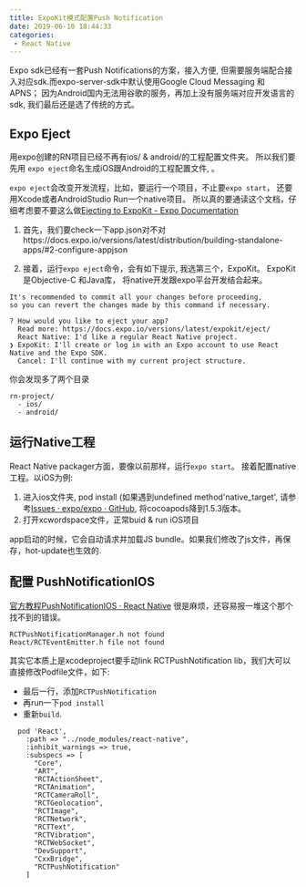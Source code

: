 ```yaml
---
title: ExpoKit模式配置Push Notification 
date: 2019-06-10 18:44:33
categories:
 - React Native 
---
```


Expo sdk已经有一套Push Notifications的方案，接入方便, 但需要服务端配合接入对应sdk.而expo-server-sdk中默认使用Google Cloud Messaging 和 APNS； 因为Android国内无法用谷歌的服务，再加上没有服务端对应开发语言的sdk, 我们最后还是选了传统的方式。

## Expo Eject 
用expo创建的RN项目已经不再有ios/ & android/的工程配置文件夹。 所以我们要先用 `expo eject`命名生成iOS跟Android的工程配置文件, 。

`expo eject`会改变开发流程，比如，要运行一个项目，不止要`expo start`， 还要用Xcode或者AndroidStudio Run一个native项目。 所以真的要通读这个文档，仔细考虑要不要这么做[Ejecting to ExpoKit - Expo Documentation](https://docs.expo.io/versions/latest/expokit/eject/#__next)

1. 首先，我们要check一下app.json对不对https://docs.expo.io/versions/latest/distribution/building-standalone-apps/#2-configure-appjson

2. 接着，运行`expo eject`命令，会有如下提示, 我选第三个，ExpoKit。 ExpoKit是Objective-C 和Java库， 将native开发跟expo平台开发结合起来。

```
It's recommended to commit all your changes before proceeding,
so you can revert the changes made by this command if necessary.

? How would you like to eject your app?
  Read more: https://docs.expo.io/versions/latest/expokit/eject/
  React Native: I'd like a regular React Native project.
❯ ExpoKit: I'll create or log in with an Expo account to use React Native and the Expo SDK.
  Cancel: I'll continue with my current project structure.
```
你会发现多了两个目录
```
rn-project/
  - ios/
  - android/
```
## 运行Native工程

React Native packager方面，要像以前那样，运行`expo start`。 
接着配置native工程。以iOS为例: 

1. 进入ios文件夹, pod install (如果遇到undefined method'native_target', 请参考[Issues · expo/expo · GitHub](https://github.com/expo/expo/issues/2401d), 将cocoapods降到1.5.3版本。 
2. 打开xcwordspace文件，正常buid & run iOS项目

 app启动的时候，它会自动请求并加载JS bundle。如果我们修改了js文件，再保存，hot-update也生效的.
 
## 配置 PushNotificationIOS 
[官方教程PushNotificationIOS · React Native](https://facebook.github.io/react-native/docs/pushnotificationios) 很是麻烦，还容易报一堆这个那个找不到的错误。

```
RCTPushNotificationManager.h not found
React/RCTEventEmitter.h file not found
```
其实它本质上是xcodeproject要手动link RCTPushNotification lib，我们大可以直接修改Podfile文件，如下: 
- 最后一行，添加`RCTPushNotification`
- 再run一下`pod install`
- 重新`build`.

```
  pod 'React',
    :path => "../node_modules/react-native",
    :inhibit_warnings => true,
    :subspecs => [
      "Core",
      "ART",
      "RCTActionSheet",
      "RCTAnimation",
      "RCTCameraRoll",
      "RCTGeolocation",
      "RCTImage",
      "RCTNetwork",
      "RCTText",
      "RCTVibration",
      "RCTWebSocket",
      "DevSupport",
      "CxxBridge",
      "RCTPushNotification"
    ]
```